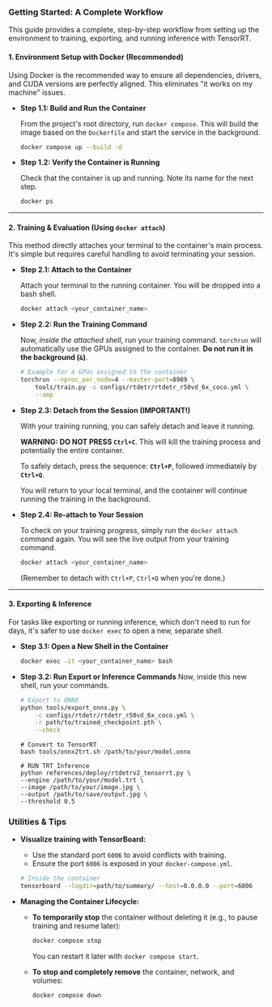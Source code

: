 ### Getting Started: A Complete Workflow

This guide provides a complete, step-by-step workflow from setting up the environment to training, exporting, and running inference with TensorRT.

#### **1. Environment Setup with Docker (Recommended)**

Using Docker is the recommended way to ensure all dependencies, drivers, and CUDA versions are perfectly aligned. This eliminates "it works on my machine" issues.

*   **Step 1.1: Build and Run the Container**

    From the project's root directory, run `docker compose`. This will build the image based on the `Dockerfile` and start the service in the background.

    ```bash
    docker compose up --build -d
    ```

*   **Step 1.2: Verify the Container is Running**

    Check that the container is up and running. Note its name for the next step.
    ```bash
    docker ps
    ```

---

#### **2. Training & Evaluation (Using `docker attach`)**

This method directly attaches your terminal to the container's main process. It's simple but requires careful handling to avoid terminating your session.

*   **Step 2.1: Attach to the Container**

    Attach your terminal to the running container. You will be dropped into a bash shell.

    ```bash
    docker attach <your_container_name>
    ```

*   **Step 2.2: Run the Training Command**

    Now, *inside the attached shell*, run your training command. `torchrun` will automatically use the GPUs assigned to the container. **Do not run it in the background (`&`)**.

    ```bash
    # Example for 4 GPUs assigned to the container
    torchrun --nproc_per_node=4 --master-port=8989 \
        tools/train.py -c configs/rtdetr/rtdetr_r50vd_6x_coco.yml \
        --amp
    ```

*   **Step 2.3: Detach from the Session (IMPORTANT!)**

    With your training running, you can safely detach and leave it running.

    **WARNING:** **DO NOT PRESS `Ctrl+C`**. This will kill the training process and potentially the entire container.

    To safely detach, press the sequence: **`Ctrl+P`**, followed immediately by **`Ctrl+Q`**.

    You will return to your local terminal, and the container will continue running the training in the background.

*   **Step 2.4: Re-attach to Your Session**

    To check on your training progress, simply run the `docker attach` command again. You will see the live output from your training command.

    ```bash
    docker attach <your_container_name>
    ```
    (Remember to detach with `Ctrl+P`, `Ctrl+Q` when you're done.)

---

#### **3. Exporting & Inference**

For tasks like exporting or running inference, which don't need to run for days, it's safer to use `docker exec` to open a new, separate shell.

*   **Step 3.1: Open a New Shell in the Container**
    ```bash
    docker exec -it <your_container_name> bash
    ```

*   **Step 3.2: Run Export or Inference Commands**
    Now, inside this new shell, run your commands.
    ```bash
    # Export to ONNX
    python tools/export_onnx.py \
        -c configs/rtdetr/rtdetr_r50vd_6x_coco.yml \
        -r path/to/trained_checkpoint.pth \
        --check
    ```
    
    ```
    # Convert to TensorRT
    bash tools/onnx2trt.sh /path/to/your/model.onnx
    ```

    ```
    # RUN TRT Inference
    python references/deploy/rtdetrv2_tensorrt.py \
    --engine /path/to/your/model.trt \
    --image /path/to/your/image.jpg \
    --output /path/to/save/output.jpg \
    --threshold 0.5
    ```

### Utilities & Tips

*   **Visualize training with TensorBoard:**
    *   Use the standard port `6006` to avoid conflicts with training.
    *   Ensure the port `6006` is exposed in your `docker-compose.yml`.

    ```bash
    # Inside the container
    tensorboard --logdir=path/to/summary/ --host=0.0.0.0 --port=6006
    ```

*   **Managing the Container Lifecycle:**
    *   **To temporarily stop** the container without deleting it (e.g., to pause training and resume later):
        ```bash
        docker compose stop
        ```
        You can restart it later with `docker compose start`.

    *   **To stop and completely remove** the container, network, and volumes:
        ```bash
        docker compose down
        ```